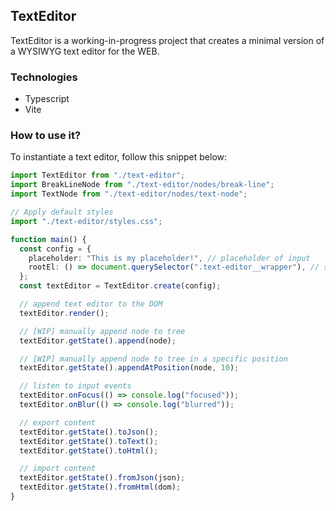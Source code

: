 ## TextEditor

TextEditor is a working-in-progress project that creates a minimal version of a WYSIWYG text editor for the WEB.

### Technologies

- Typescript
- Vite

### How to use it?

To instantiate a text editor, follow this snippet below:

```typescript
import TextEditor from "./text-editor";
import BreakLineNode from "./text-editor/nodes/break-line";
import TextNode from "./text-editor/nodes/text-node";

// Apply default styles
import "./text-editor/styles.css";

function main() {
  const config = {
    placeholder: "This is my placeholder!", // placeholder of input
    rootEl: () => document.querySelector(".text-editor__wrapper"), // selects witch element will be the wrapper of text editor when rendered
  };
  const textEditor = TextEditor.create(config);

  // append text editor to the DOM
  textEditor.render();

  // [WIP] manually append node to tree
  textEditor.getState().append(node);

  // [WIP] manually append node to tree in a specific position
  textEditor.getState().appendAtPosition(node, 10);

  // listen to input events
  textEditor.onFocus(() => console.log("focused"));
  textEditor.onBlur(() => console.log("blurred"));

  // export content
  textEditor.getState().toJson();
  textEditor.getState().toText();
  textEditor.getState().toHtml();

  // import content
  textEditor.getState().fromJson(json);
  textEditor.getState().fromHtml(dom);
}
```
